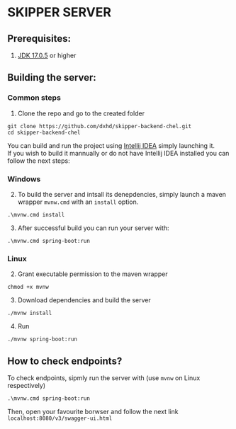 # SKIPPER SERVER
## Prerequisites:
1. [JDK 17.0.5](https://www.oracle.com/java/technologies/javase/jdk17-archive-downloads.html) or higher
## Building the server:
### Common steps
1. Clone the repo and go to the created folder
```
git clone https://github.com/dxhd/skipper-backend-chel.git
cd skipper-backend-chel
```
You can build and run the project using [Intellij IDEA](https://www.jetbrains.com/idea/download/#section=linux) simply launching it.
<br/>
If you wish to build it mannually or do not have Intellij IDEA installed you can follow the next steps:
### Windows
2. To build the server and intsall its denepdencies, simply launch a maven wrapper `mvnw.cmd` with an `install` option.
```
.\mvnw.cmd install
```
3. After successful build you can run your server with:
```
.\mvnw.cmd spring-boot:run
```
### Linux
2. Grant executable permission to the maven wrapper
```
chmod +x mvnw
```
3. Download dependencies and build the server
```
./mvnw install
```
4. Run
```
./mvnw spring-boot:run
```
## How to check endpoints?
To check endpoints, sipmly run the server with (use `mvnw` on Linux respectively)
```
.\mvnw.cmd spring-boot:run
```
Then, open your favourite borwser and follow the next link `localhost:8080/v3/swagger-ui.html`
